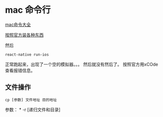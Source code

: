 # mac 命令行

[mac命令大全](https://blog.csdn.net/u013896628/article/details/54377364)

[按照官方装各种东西](https://reactnative.cn/docs/0.51/getting-started.html#content)

然后
	
	react-native run-ios

正常跑起来，出现了一个空的模拟器。。。
然后就没有然后了。
按照官方用xCOde查看报错信息。



## 文件操作

	cp [参数] 文件地址 目的地址

参数：
	* -r [递归文件和目录]